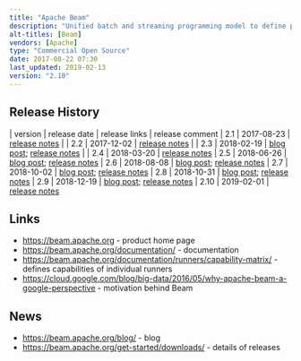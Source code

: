 ```yaml
---
title: "Apache Beam"
description: "Unified batch and streaming programming model to define portable data processing pipelines and execute these using a range of different engines. Originating from the Google Dataflow model, focuses on unifying both styles of processing by treating static data sets as streams (which happen to have a beginning and an end), while achieving data correctness and the ability to handle late-arriving data through a set of abstractions and concepts that give users control over estimated quality of arrived data (completeness), duration to wait for results (latency) and how much speculative/redundant computation to do (cost). Allows business logic, data characteristics and trade-off strategies to be defined via different programming languages through pluggable language SDKs (with out of the box support for Java and Python).  Supports a range of pluggable runtime platforms through pipeline runners, with support for a direct runner (for development and testing pipelines in a non-distributed environment), Apache Apex, Flink, Spark, and (under development) Gearpump runners, and a Google Cloud Dataflow runner. Also supports a growing set of connectors that allow pipelines to read and write data to various data storage systems (IOs). An Apache project, opened sourced by Google in January 2016, graduated in January 2017, with a first stable release (2.0) in May 2017. Written in Java and Python and under active development with a large number of contributors including Google, data Artisans, Talend and PayPal."
alt-titles: [Beam]
vendors: [Apache]
type: "Commercial Open Source"
date: 2017-08-22 07:30
last_updated: 2019-02-13
version: "2.10"
---
```

## Release History

| version | release date | release links | release comment
| 2.1 | 2017-08-23 | [release notes](https://issues.apache.org/jira/secure/ReleaseNote.jspa?projectId=12319527&version=12340528) |
| 2.2 | 2017-12-02 | [release notes](https://issues.apache.org/jira/secure/ReleaseNote.jspa?projectId=12319527&version=12341044) |
| 2.3 | 2018-02-19 | [blog post](https://beam.apache.org/blog/2018/02/19/beam-2.3.0.html); [release notes](https://issues.apache.org/jira/secure/ReleaseNote.jspa?projectId=12319527&version=12341608) |
| 2.4 | 2018-03-20 | [release notes](https://issues.apache.org/jira/secure/ReleaseNote.jspa?projectId=12319527&version=12341608)
| 2.5 | 2018-06-26 | [blog post](https://beam.apache.org/blog/2018/06/26/beam-2.5.0.html); [release notes](https://issues.apache.org/jira/secure/ReleaseNote.jspa?projectId=12319527&version=12342847)
| 2.6 | 2018-08-08 | [blog post](https://beam.apache.org/blog/2018/08/10/beam-2.6.0.html); [release notes](https://issues.apache.org/jira/secure/ReleaseNote.jspa?projectId=12319527&version=12343392)
| 2.7 | 2018-10-02 | [blog post](https://beam.apache.org/blog/2018/10/03/beam-2.7.0.html); [release notes](https://issues.apache.org/jira/secure/ReleaseNote.jspa?projectId=12319527&version=12343654)
| 2.8 | 2018-10-31 | [blog post](https://beam.apache.org/blog/2018/10/29/beam-2.8.0.html); [release notes](https://issues.apache.org/jira/secure/ReleaseNote.jspa?projectId=12319527&version=12343985)
| 2.9 | 2018-12-19 | [blog post](https://beam.apache.org/blog/2018/12/13/beam-2.9.0.html); [release notes](https://issues.apache.org/jira/secure/ReleaseNote.jspa?projectId=12319527&version=12344258)
| 2.10 | 2019-02-01 | [release notes](https://issues.apache.org/jira/secure/ReleaseNote.jspa?projectId=12319527&version=12344540)

## Links

* <https://beam.apache.org> - product home page
* <https://beam.apache.org/documentation/> - documentation
* <https://beam.apache.org/documentation/runners/capability-matrix/> - defines capabilities of individual runners
* <https://cloud.google.com/blog/big-data/2016/05/why-apache-beam-a-google-perspective> - motivation behind Beam

## News

* <https://beam.apache.org/blog/> - blog
* <https://beam.apache.org/get-started/downloads/> - details of releases